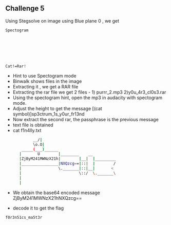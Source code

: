 ## Challenge 5
Using Stegsolve on image using Blue plane 0 , we get

```
Spectogram







Cat!=Rar!
```
- Hint to use Spectogram mode
- Binwalk shows files in the image
- Extracting it , we get a RAR file
- Extracting the rar file we get 2 files - 1) purrr_2.mp3 2)y0u_4r3_cl0s3.rar
- Using the spectogram hint, open the mp3 in audacity with spectogram mode.
- Adjust the height to get the message [(cat symbol)]sp3ctrum_1s_y0ur_fr13nd
- Now extract the second rar, the passphrase is the previous message
- text file is obtained 
- cat f1n4lly.txt
```bash
            __/| 
            \o.O|
       _____(___)______ 
      |       U        |________    __
      |ZjByM241MWNzX21h|        |__|  |_________
      |________________|NXQzcg==|::|  |        /
      |                \._______|::|__|       <
      |                         \::/  \._______\
      |	
      |	

```
- We obtain the base64 encoded message ZjByM241MWNzX21hNXQzcg==

- decode it to get the flag
```
f0r3n51cs_ma5t3r
```